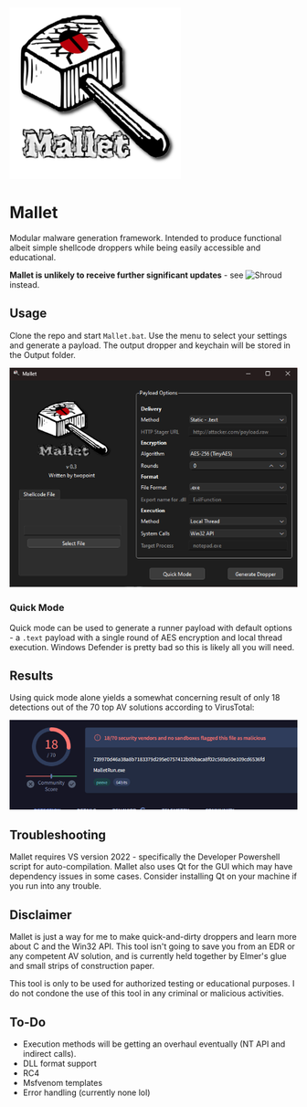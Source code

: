 <img src="./Assets/img/mallet.png" width="300" height="300" />

# Mallet
Modular malware generation framework. Intended to produce functional albeit simple shellcode droppers while being easily accessible and educational.

**Mallet is unlikely to receive further significant updates** - see ![Shroud](https://github.com/Jake123otte1/Shroud) instead.

## Usage
Clone the repo and start `Mallet.bat`. Use the menu to select your settings and generate a payload. The output dropper and keychain will be stored in the Output folder.

![Menu](./Assets/img/mainmenu.png)

### Quick Mode
Quick mode can be used to generate a runner payload with default options - a `.text` payload with a single round of AES encryption and local thread execution. Windows Defender is pretty bad so this is likely all you will need.

## Results

Using quick mode alone yields a somewhat concerning result of only 18 detections out of the 70 top AV solutions according to VirusTotal:

![Quickmode](./Assets/img/virustotal.png)


## Troubleshooting

Mallet requires VS version 2022 - specifically the Developer Powershell script for auto-compilation. Mallet also uses Qt for the GUI which may have dependency issues in some cases. Consider installing Qt on your machine if you run into any trouble.

## Disclaimer
Mallet is just a way for me to make quick-and-dirty droppers and learn more about C and the Win32 API. This tool isn't going to save you from an EDR or any competent AV solution, and is currently held together by Elmer's glue and small strips of construction paper.

This tool is only to be used for authorized testing or educational purposes. I do not condone the use of this tool in any criminal or malicious activities.

## To-Do
- Execution methods will be getting an overhaul eventually (NT API and indirect calls).
- DLL format support
- RC4
- Msfvenom templates
- Error handling (currently none lol)

